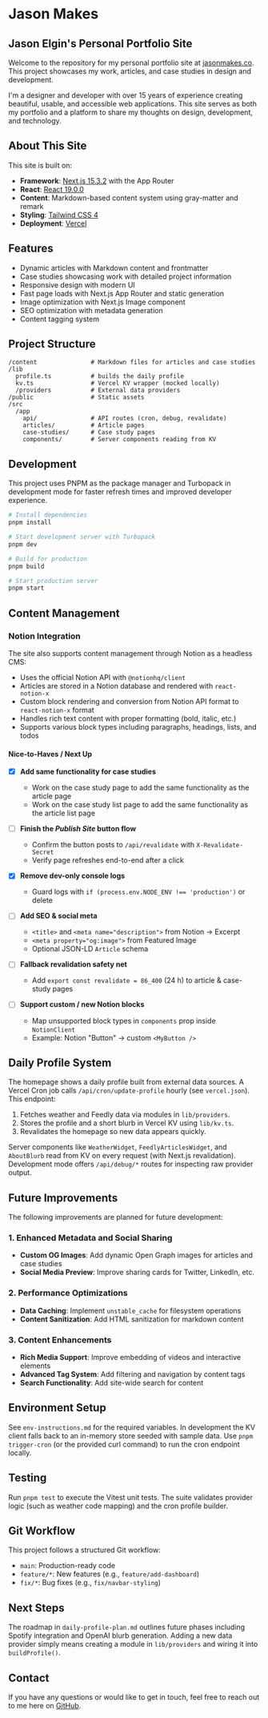 # Jason Makes

## Jason Elgin's Personal Portfolio Site

Welcome to the repository for my personal portfolio site at [jasonmakes.co](https://jasonmakes.co). This project showcases my work, articles, and case studies in design and development.

I'm a designer and developer with over 15 years of experience creating beautiful, usable, and accessible web applications. This site serves as both my portfolio and a platform to share my thoughts on design, development, and technology.

## About This Site

This site is built on:

- **Framework**: [Next.js 15.3.2](https://nextjs.org) with the App Router
- **React**: [React 19.0.0](https://react.dev)
- **Content**: Markdown-based content system using gray-matter and remark
- **Styling**: [Tailwind CSS 4](https://tailwindcss.com)
- **Deployment**: [Vercel](https://vercel.com)

## Features

- Dynamic articles with Markdown content and frontmatter
- Case studies showcasing work with detailed project information
- Responsive design with modern UI
- Fast page loads with Next.js App Router and static generation
- Image optimization with Next.js Image component
- SEO optimization with metadata generation
- Content tagging system

## Project Structure

```
/content               # Markdown files for articles and case studies
/lib
  profile.ts           # builds the daily profile
  kv.ts                # Vercel KV wrapper (mocked locally)
  /providers           # External data providers
/public                # Static assets
/src
  /app
    api/               # API routes (cron, debug, revalidate)
    articles/          # Article pages
    case-studies/      # Case study pages
    components/        # Server components reading from KV
```

## Development

This project uses PNPM as the package manager and Turbopack in development mode for faster refresh times and improved developer experience.

```bash
# Install dependencies
pnpm install

# Start development server with Turbopack
pnpm dev

# Build for production
pnpm build

# Start production server
pnpm start
```

## Content Management

### Notion Integration

The site also supports content management through Notion as a headless CMS:

- Uses the official Notion API with `@notionhq/client`
- Articles are stored in a Notion database and rendered with `react-notion-x`
- Custom block rendering and conversion from Notion API format to `react-notion-x` format
- Handles rich text content with proper formatting (bold, italic, etc.)
- Supports various block types including paragraphs, headings, lists, and todos

#### Nice-to-Haves / Next Up

- [x] **Add same functionality for case studies**
  - Work on the case study page to add the same functionality as the article page
  - Work on the case study list page to add the same functionality as the article list page

- [ ] **Finish the _Publish Site_ button flow**  
  - Confirm the button posts to `/api/revalidate` with `X-Revalidate-Secret`  
  - Verify page refreshes end-to-end after a click

- [x] **Remove dev-only console logs**
  - Guard logs with `if (process.env.NODE_ENV !== 'production')` or delete

- [ ] **Add SEO & social meta**  
  - `<title>` and `<meta name="description">` from Notion → Excerpt  
  - `<meta property="og:image">` from Featured Image  
  - Optional JSON-LD `Article` schema

- [ ] **Fallback revalidation safety net**  
  - Add `export const revalidate = 86_400` (24 h) to article & case-study pages

- [ ] **Support custom / new Notion blocks**  
  - Map unsupported block types in `components` prop inside `NotionClient`  
  - Example: Notion "Button" → custom `<MyButton />`

## Daily Profile System

The homepage shows a daily profile built from external data sources. A Vercel Cron job calls `/api/cron/update-profile` hourly (see `vercel.json`). This endpoint:
1. Fetches weather and Feedly data via modules in `lib/providers`.
2. Stores the profile and a short blurb in Vercel KV using `lib/kv.ts`.
3. Revalidates the homepage so new data appears quickly.

Server components like `WeatherWidget`, `FeedlyArticlesWidget`, and `AboutBlurb` read from KV on every request (with Next.js revalidation). Development mode offers `/api/debug/*` routes for inspecting raw provider output.
## Future Improvements

The following improvements are planned for future development:

### 1. Enhanced Metadata and Social Sharing

- **Custom OG Images**: Add dynamic Open Graph images for articles and case studies
- **Social Media Preview**: Improve sharing cards for Twitter, LinkedIn, etc.

### 2. Performance Optimizations

- **Data Caching**: Implement `unstable_cache` for filesystem operations
- **Content Sanitization**: Add HTML sanitization for markdown content

### 3. Content Enhancements

- **Rich Media Support**: Improve embedding of videos and interactive elements
- **Advanced Tag System**: Add filtering and navigation by content tags
- **Search Functionality**: Add site-wide search for content

## Environment Setup

See `env-instructions.md` for the required variables. In development the KV client falls back to an in-memory store seeded with sample data. Use `pnpm trigger-cron` (or the provided curl command) to run the cron endpoint locally.
## Testing

Run `pnpm test` to execute the Vitest unit tests. The suite validates provider logic (such as weather code mapping) and the cron profile builder.
## Git Workflow

This project follows a structured Git workflow:

- `main`: Production-ready code
- `feature/*`: New features (e.g., `feature/add-dashboard`)
- `fix/*`: Bug fixes (e.g., `fix/navbar-styling`)

## Next Steps

The roadmap in `daily-profile-plan.md` outlines future phases including Spotify integration and OpenAI blurb generation. Adding a new data provider simply means creating a module in `lib/providers` and wiring it into `buildProfile()`.
## Contact

If you have any questions or would like to get in touch, feel free to reach out to me here on [GitHub](https://github.com/jrelgin).
